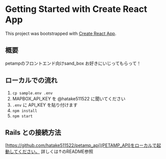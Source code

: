# Getting Started with Create React App

This project was bootstrapped with [Create React App](https://github.com/facebook/create-react-app).

## 概要
petampのフロントエンド向けsand_box
お好きにいじってもらって！

## ローカルでの流れ

1. `cp sample.env .env`
2. MAPBOX_API_KEY を @hatake511522 に聞いてください
3. `.env` に API_KEY を貼り付けます
4. `npm install`
5. `npm start`

## Rails との接続方法
[https://github.com/hatake511522/petamp_api](PETAMP_API)をローカルで起動してください。
詳しくは↑のREADME参照



